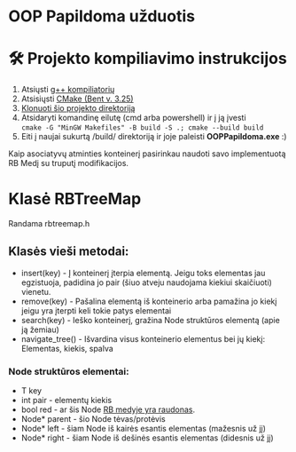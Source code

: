# OOP Papildoma užduotis

# 🛠️ Projekto kompiliavimo instrukcijos
1. Atsiųsti [g++ kompiliatorių](https://sourceforge.net/projects/mingw-w64/)
2. Atsisiųsti [CMake (Bent v. 3.25)](https://cmake.org/download/)
3. [Klonuoti šio projekto direktoriją](https://docs.github.com/en/repositories/creating-and-managing-repositories/cloning-a-repository)
4. Atsidaryti komandinę eilutę (cmd arba powershell) ir į ją įvesti </br> `cmake -G "MinGW Makefiles" -B build -S .; cmake --build build`
5. Eiti į naujai sukurtą /build/ direktoriją ir joje paleisti <strong>OOPPapildoma.exe</strong> :)


Kaip asociatyvų atminties konteinerį pasirinkau naudoti savo implementuotą RB Medį su truputį modifikacijos. </br>

# Klasė RBTreeMap 

Randama rbtreemap.h </br>
## Klasės vieši metodai:
- insert(key) - Į konteinerį įterpia elementą. Jeigu toks elementas jau egzistuoja, padidina jo pair (šiuo atveju
naudojama kiekiui skaičiuoti) vienetu.
- remove(key) - Pašalina elementą iš konteinerio arba pamažina jo kiekį jeigu yra įterpti keli tokie patys elementai
- search(key) - Ieško konteinerį, gražina Node struktūros elementą (apie ją žemiau)
- navigate_tree() - Išvardina visus konteinerio elementus bei jų kiekį: Elementas, kiekis, spalva

### Node struktūros elementai:
- T key
- int pair - elementų kiekis
- bool red - ar šis Node [RB medyje yra raudonas](https://en.wikipedia.org/wiki/Red%E2%80%93black_tree). 
- Node* parent - šio Node tėvas/protėvis
- Node* left - šiam Node iš kairės esantis elementas (mažesnis už jį)
- Node* right - šiam Node iš dešinės esantis elementas (didesnis už jį)

